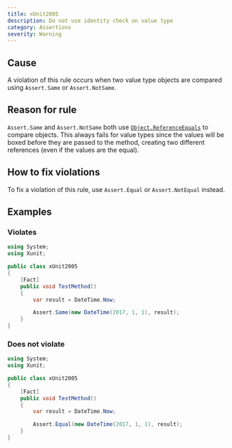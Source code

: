 ```yaml
---
title: xUnit2005
description: Do not use identity check on value type
category: Assertions
severity: Warning
---
```


## Cause

A violation of this rule occurs when two value type objects are compared using `Assert.Same` or `Assert.NotSame`.

## Reason for rule

`Assert.Same` and `Assert.NotSame` both use [`Object.ReferenceEquals`](https://msdn.microsoft.com/en-us/library/system.object.referenceequals.aspx) to compare objects. This always fails for value types since the values will be boxed before they are passed to the method, creating two different references (even if the values are the equal).

## How to fix violations

To fix a violation of this rule, use `Assert.Equal` or `Assert.NotEqual` instead.

## Examples

### Violates

```csharp
using System;
using Xunit;

public class xUnit2005
{
    [Fact]
    public void TestMethod()
    {
        var result = DateTime.Now;

        Assert.Same(new DateTime(2017, 1, 1), result);
    }
}
```

### Does not violate

```csharp
using System;
using Xunit;

public class xUnit2005
{
    [Fact]
    public void TestMethod()
    {
        var result = DateTime.Now;

        Assert.Equal(new DateTime(2017, 1, 1), result);
    }
}
```
